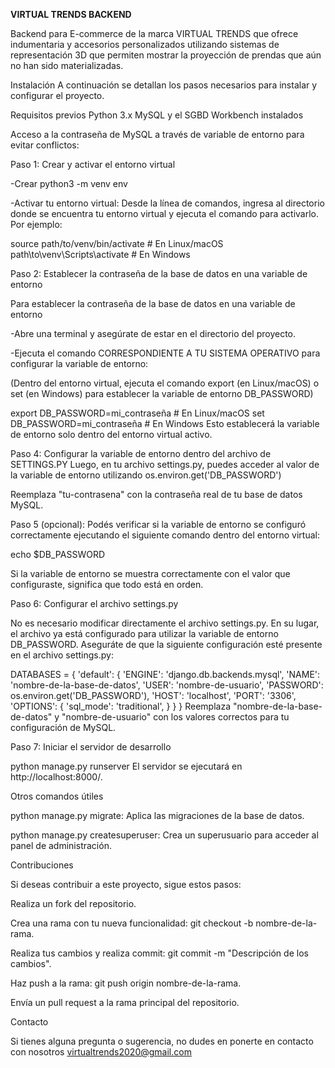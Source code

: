 **VIRTUAL TRENDS BACKEND**

Backend para E-commerce de la marca VIRTUAL TRENDS que ofrece indumentaria y accesorios personalizados utilizando sistemas de representación 3D que permiten mostrar la proyección de prendas que aún no han sido materializadas.

Instalación
A continuación se detallan los pasos necesarios para instalar y configurar el proyecto.

Requisitos previos
Python 3.x
MySQL y el SGBD Workbench instalados

Acceso a la contraseña de MySQL a través de variable de entorno para evitar conflictos:

Paso 1: Crear y activar el entorno virtual

-Crear
python3 -m venv env

-Activar tu entorno virtual: 
Desde la línea de comandos, ingresa al directorio donde se encuentra tu entorno virtual y ejecuta el comando para activarlo. Por ejemplo:


source path/to/venv/bin/activate  # En Linux/macOS
path\to\venv\Scripts\activate     # En Windows

Paso 2: Establecer la contraseña de la base de datos en una variable de entorno

Para establecer la contraseña de la base de datos en una variable de entorno

-Abre una terminal y asegúrate de estar en el directorio del proyecto.

-Ejecuta el comando CORRESPONDIENTE A TU SISTEMA OPERATIVO para configurar la variable de entorno:

(Dentro del entorno virtual, ejecuta el comando export (en Linux/macOS) o set (en Windows) para establecer la variable de entorno DB_PASSWORD)


export DB_PASSWORD=mi_contraseña  # En Linux/macOS
set DB_PASSWORD=mi_contraseña     # En Windows
Esto establecerá la variable de entorno solo dentro del entorno virtual activo.

Paso 4: Configurar la variable de entorno dentro del archivo de SETTINGS.PY
Luego, en tu archivo settings.py, puedes acceder al valor de la variable de entorno utilizando os.environ.get('DB_PASSWORD')


Reemplaza "tu-contrasena" con la contraseña real de tu base de datos MySQL.


Paso 5 (opcional): Podés verificar si la variable de entorno se configuró correctamente ejecutando el siguiente comando dentro del entorno virtual:

echo $DB_PASSWORD

Si la variable de entorno se muestra correctamente con el valor que configuraste, significa que todo está en orden.

Paso 6: Configurar el archivo settings.py

No es necesario modificar directamente el archivo settings.py. En su lugar, el archivo ya está configurado para utilizar la variable de entorno DB_PASSWORD. Aseguráte de que la siguiente configuración esté presente en el archivo settings.py:


DATABASES = {
    'default': {
        'ENGINE': 'django.db.backends.mysql',
        'NAME': 'nombre-de-la-base-de-datos',
        'USER': 'nombre-de-usuario',
        'PASSWORD': os.environ.get('DB_PASSWORD'),
        'HOST': 'localhost',
        'PORT': '3306',
        'OPTIONS': {
            'sql_mode': 'traditional',
        }
    }
}
Reemplaza "nombre-de-la-base-de-datos" y "nombre-de-usuario" con los valores correctos para tu configuración de MySQL.


Paso 7: Iniciar el servidor de desarrollo

python manage.py runserver
El servidor se ejecutará en http://localhost:8000/.

Otros comandos útiles

python manage.py migrate: Aplica las migraciones de la base de datos.

python manage.py createsuperuser: Crea un superusuario para acceder al panel de administración.

Contribuciones

Si deseas contribuir a este proyecto, sigue estos pasos:

Realiza un fork del repositorio.

Crea una rama con tu nueva funcionalidad: git checkout -b nombre-de-la-rama.

Realiza tus cambios y realiza commit: git commit -m "Descripción de los cambios".

Haz push a la rama: git push origin nombre-de-la-rama.

Envía un pull request a la rama principal del repositorio.

Contacto

Si tienes alguna pregunta o sugerencia, no dudes en ponerte en contacto con nosotros virtualtrends2020@gmail.com